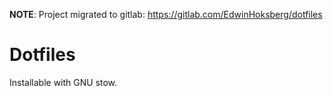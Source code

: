 **NOTE**: Project migrated to gitlab: https://gitlab.com/EdwinHoksberg/dotfiles

# Dotfiles
Installable with GNU stow.
